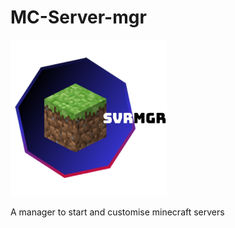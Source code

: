 # MC-Server-mgr
<img src="logo/complete.svg" width="250"/>

A manager to start and customise minecraft servers
